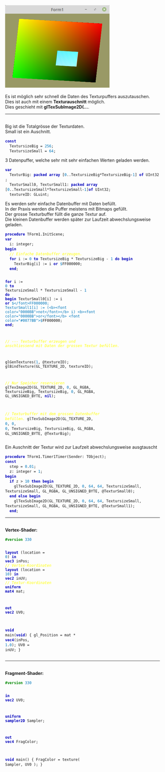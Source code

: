 <html>
<img src="image.png" alt="Selfhtml"><br><br>
Es ist möglich sehr schnell die Daten des Texturpuffers auszutauschen.<br>
Dies ist auch mit einem <b>Texturauschnitt</b> möglich.<br>
Dies geschieht mit <b>glTexSubImage2D(...</b>.<br>
<hr><br>
Big ist die Totalgrösse der Texturdaten.<br>
Small ist ein Auschnitt.<br>
<pre><code><b><font color="0000BB">const</font></b>
  TextursizeBig = <font color="#0077BB">256</font>;
  TextursizeSmall = <font color="#0077BB">64</font>;</code></pre>
3 Datenpuffer, welche sehr mit sehr einfachen Werten geladen werden.<br>
<pre><code><b><font color="0000BB">var</font></b>
  TexturBig: <b><font color="0000BB">packed</font></b> <b><font color="0000BB">array</font></b> [<font color="#0077BB">0</font>..TextursizeBig*TextursizeBig-<font color="#0077BB">1</font>] <b><font color="0000BB">of</font></b> UInt32 ;
  TexturSmall0, TexturSmall1: <b><font color="0000BB">packed</font></b> <b><font color="0000BB">array</font></b> [<font color="#0077BB">0</font>..TextursizeSmall*TextursizeSmall-<font color="#0077BB">1</font>]<b><font color="0000BB">of</font></b> UInt32;
  textureID: GLuint;</code></pre>
Es werden sehr einfache Datenbuffer mit Daten befüllt.<br>
In der Praxis werden die Puffer meistens mit Bitmaps gefüllt.<br>
Der grosse Texturbuffer füllt die ganze Textur auf.<br>
Die kleinen Datenbuffer werden später zur Laufzeit abwechslungsweise geladen.<br>
<pre><code><b><font color="0000BB">procedure</font></b> TForm1.InitScene;
<b><font color="0000BB">var</font></b>
  i: integer;
<b><font color="0000BB">begin</font></b>
  <i><font color="#FFFF00">// Einfache Datenbuffer erzeugen.</font></i>
  <b><font color="0000BB">for</font></b> i := <font color="#0077BB">0</font> <b><font color="0000BB">to</font></b> TextursizeBig * TextursizeBig - <font color="#0077BB">1</font> <b><font color="0000BB">do</font></b> <b><font color="0000BB">begin</font></b>
    TexturBig[i] := i <b><font color="0000BB">or</font></b> <font color="#0077BB">$</font>FF000000;
  <b><font color="0000BB">end</font></b>;

  <b><font color="0000BB">for</font></b> i := <font color="#0077BB">0</font> <b><font color="0000BB">to</font></b> TextursizeSmall * TextursizeSmall - <font color="#0077BB">1</font> <b><font color="0000BB">do</font></b> <b><font color="0000BB">begin</font></b>
    TexturSmall0[i] := i <b><font color="0000BB">or</font></b> <font color="#0077BB">$</font>FF000000;
    TexturSmall1[i] := (<b><font color="0000BB">not</font></b> i) <b><font color="0000BB">or</font></b> <font color="#0077BB">$</font>FF000000;
  <b><font color="0000BB">end</font></b>;

  <i><font color="#FFFF00">// --- Texturbuffer erzeugen und anschliessend mit Daten der grossen Textur befüllen.</font></i>

  glGenTextures(<font color="#0077BB">1</font>, @textureID);
  glBindTexture(GL_TEXTURE_2D, textureID);

  <i><font color="#FFFF00">// Nur Speicher reservieren</font></i>
  glTexImage2D(GL_TEXTURE_2D, <font color="#0077BB">0</font>, GL_RGBA, TextursizeBig, TextursizeBig, <font color="#0077BB">0</font>, GL_RGBA, GL_UNSIGNED_BYTE, <b><font color="0000BB">nil</font></b>);

  <i><font color="#FFFF00">// Texturbuffer mit dem grossen Datenbuffer befüllen.</font></i>
  glTexSubImage2D(GL_TEXTURE_2D, <font color="#0077BB">0</font>, <font color="#0077BB">0</font>, <font color="#0077BB">0</font>, TextursizeBig, TextursizeBig, GL_RGBA, GL_UNSIGNED_BYTE, @TexturBig);</code></pre>
Ein Auschnitt der Textur wird zur Laufzeit abwechslungsweise ausgtauscht<br>
<pre><code><b><font color="0000BB">procedure</font></b> TForm1.Timer1Timer(Sender: TObject);
<b><font color="0000BB">const</font></b>
  step = <font color="#0077BB">0</font>.<font color="#0077BB">01</font>;
  z: integer = <font color="#0077BB">1</font>;
<b><font color="0000BB">begin</font></b>
  <b><font color="0000BB">if</font></b> z &gt; <font color="#0077BB">10</font> <b><font color="0000BB">then</font></b> <b><font color="0000BB">begin</font></b>
    glTexSubImage2D(GL_TEXTURE_2D, <font color="#0077BB">0</font>, <font color="#0077BB">64</font>, <font color="#0077BB">64</font>, TextursizeSmall, TextursizeSmall, GL_RGBA, GL_UNSIGNED_BYTE, @TexturSmall0);
  <b><font color="0000BB">end</font></b> <b><font color="0000BB">else</font></b> <b><font color="0000BB">begin</font></b>
    glTexSubImage2D(GL_TEXTURE_2D, <font color="#0077BB">0</font>, <font color="#0077BB">64</font>, <font color="#0077BB">64</font>, TextursizeSmall, TextursizeSmall, GL_RGBA, GL_UNSIGNED_BYTE, @TexturSmall1);
  <b><font color="0000BB">end</font></b>;</code></pre>
<hr><br>
<b>Vertex-Shader:</b><br>
<pre><code><b><font color="#008800">#version</font></b> <font color="#0077BB">330</font>

<b><font color="0000BB">layout</font></b> (location =  <font color="#0077BB">0</font>) <b><font color="0000BB">in</font></b> <b><font color="0000BB">vec3</font></b> inPos; <i><font color="#FFFF00">// Vertex-Koordinaten</font></i>
<b><font color="0000BB">layout</font></b> (location = <font color="#0077BB">10</font>) <b><font color="0000BB">in</font></b> <b><font color="0000BB">vec2</font></b> inUV;  <i><font color="#FFFF00">// Textur-Koordinaten</font></i>
<b><font color="0000BB">uniform</font></b> <b><font color="0000BB">mat4</font></b> mat;

<b><font color="0000BB">out</font></b> <b><font color="0000BB">vec2</font></b> UV0;

<b><font color="0000BB">void</font></b> main(<b><font color="0000BB">void</font></b>)
{
  gl_Position = mat * <b><font color="0000BB">vec4</font></b>(inPos, <font color="#0077BB">1</font>.<font color="#0077BB">0</font>);
  UV0         = inUV;
}
</code></pre>
<hr><br>
<b>Fragment-Shader:</b><br>
<pre><code><b><font color="#008800">#version</font></b> <font color="#0077BB">330</font>

<b><font color="0000BB">in</font></b> <b><font color="0000BB">vec2</font></b> UV0;

<b><font color="0000BB">uniform</font></b> <b><font color="0000BB">sampler2D</font></b> Sampler;

<b><font color="0000BB">out</font></b> <b><font color="0000BB">vec4</font></b> FragColor;

<b><font color="0000BB">void</font></b> main()
{
  FragColor = texture( Sampler, UV0 );
}
</code></pre>

</html>

